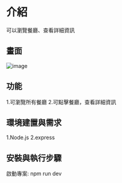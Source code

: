 # 介紹

可以瀏覽餐廳、查看詳細資訊

## 畫面

![image](https://github.com/stevenliz0808/Restaurants_List/tree/main/public/img/homepage.png)

## 功能

1.可瀏覽所有餐廳 2.可點擊餐廳，查看詳細資訊

## 環境建置與需求

1.Node.js
2.express

## 安裝與執行步驟

啟動專案: npm run dev
